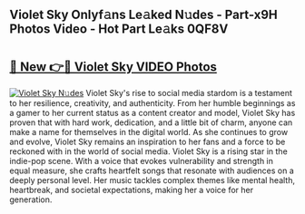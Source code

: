 ## Violet Sky Onlyf𝚊ns Le𝚊ked N𝚞des - Part-x9H Photos Video - Hot Part Le𝚊ks 0QF8V

# <h2><a href="http://ac210.deff.icu/?id=Violet+Sky">🔗 New 👉🔴 Violet Sky VIDEO Photos</a></h2>

[![Violet Sky N𝚞des](https://i.imgur.com/rIISA9y.gif)](http://ac210.deff.icu/?id=Violet+Sky)
Violet Sky's rise to social media stardom is a testament to her resilience, creativity, and authenticity. From her humble beginnings as a gamer to her current status as a content creator and model, Violet Sky has proven that with hard work, dedication, and a little bit of charm, anyone can make a name for themselves in the digital world. As she continues to grow and evolve, Violet Sky remains an inspiration to her fans and a force to be reckoned with in the world of social media. Violet Sky is a rising star in the indie-pop scene. With a voice that evokes vulnerability and strength in equal measure, she crafts heartfelt songs that resonate with audiences on a deeply personal level. Her music tackles complex themes like mental health, heartbreak, and societal expectations, making her a voice for her generation.
